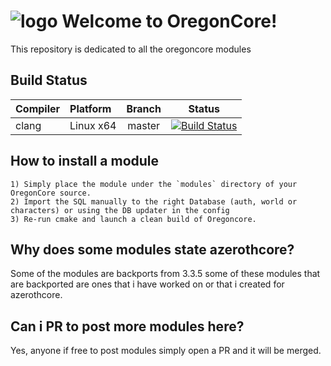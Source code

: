 ![logo](https://avatars2.githubusercontent.com/u/14118733?s=400&v=4) Welcome to OregonCore!
=================================================================================

This repository is dedicated to all the oregoncore modules 

Build Status
------------

| Compiler      | Platform    | Branch | Status                  |
|:--------------|:------------|:------:|:-----------------------:|
| clang         | Linux x64   | master | [![Build Status][1]][7] |


How to install a module
---------------------------
```
1) Simply place the module under the `modules` directory of your OregonCore source. 
2) Import the SQL manually to the right Database (auth, world or characters) or using the DB updater in the config
3) Re-run cmake and launch a clean build of Oregoncore.
```

Why does some modules state azerothcore?
----------------------------------------
Some of the modules are backports from 3.3.5 some of these modules that are backported are ones that i have worked on or that i created for azerothcore.

Can i PR to post more modules here?
-----------------------------------
Yes, anyone if free to post modules simply open a PR and it will be merged.


[1]: https://api.travis-ci.org/talamortis/OregonCore-Modules.svg?branch=master
[2]: https://ci.appveyor.com/api/projects/status/bxn9cq9miqxn33gr/branch/master
[3]: https://wiki.oregon-core.net/
[4]: https://docs.oregon-core.net/
[5]: https://discord.gg/Nyc3fTy
[6]: https://forums.oregon-core.net/
[7]: https://travis-ci.org/github/talamortis/OregonCore-Modules
[8]: https://ci.appveyor.com/project/OregonCore/OregonCore/branch/master
